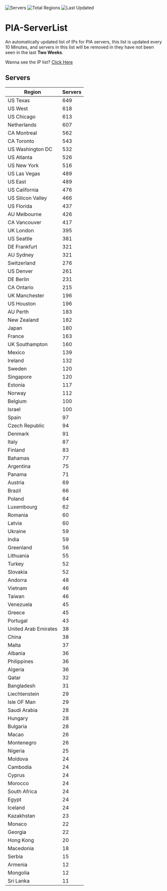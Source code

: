 ![Servers](https://img.shields.io/badge/Servers-15,455-darkgreen)
![Total Regions](https://img.shields.io/badge/Total_Regions-97-darkgreen)
![Last Updated](https://img.shields.io/badge/Last_Updated-November_21_2024_18:30_EST-darkgreen)

# PIA-ServerList
An automatically updated list of IPs for PIA servers, this list is updated every 10 Minutes, and servers in this list will be removed in they have not been seen in the last **Two Weeks**.

Wanna see the IP list? [Click Here](./servers.json)

## Servers
| Region               | Servers |
|----------------------|---------|
| US Texas | 649 |
| US West | 618 |
| US Chicago | 613 |
| Netherlands | 607 |
| CA Montreal | 562 |
| CA Toronto | 543 |
| US Washington DC | 532 |
| US Atlanta | 526 |
| US New York | 516 |
| US Las Vegas | 489 |
| US East | 489 |
| US California | 476 |
| US Silicon Valley | 466 |
| US Florida | 437 |
| AU Melbourne | 426 |
| CA Vancouver | 417 |
| UK London | 395 |
| US Seattle | 381 |
| DE Frankfurt | 321 |
| AU Sydney | 321 |
| Switzerland | 276 |
| US Denver | 261 |
| DE Berlin | 231 |
| CA Ontario | 215 |
| UK Manchester | 196 |
| US Houston | 196 |
| AU Perth | 183 |
| New Zealand | 182 |
| Japan | 180 |
| France | 163 |
| UK Southampton | 160 |
| Mexico | 139 |
| Ireland | 132 |
| Sweden | 120 |
| Singapore | 120 |
| Estonia | 117 |
| Norway | 112 |
| Belgium | 100 |
| Israel | 100 |
| Spain | 97 |
| Czech Republic | 94 |
| Denmark | 91 |
| Italy | 87 |
| Finland | 83 |
| Bahamas | 77 |
| Argentina | 75 |
| Panama | 71 |
| Austria | 69 |
| Brazil | 66 |
| Poland | 64 |
| Luxembourg | 62 |
| Romania | 60 |
| Latvia | 60 |
| Ukraine | 59 |
| India | 59 |
| Greenland | 56 |
| Lithuania | 55 |
| Turkey | 52 |
| Slovakia | 52 |
| Andorra | 48 |
| Vietnam | 46 |
| Taiwan | 46 |
| Venezuela | 45 |
| Greece | 45 |
| Portugal | 43 |
| United Arab Emirates | 38 |
| China | 38 |
| Malta | 37 |
| Albania | 36 |
| Philippines | 36 |
| Algeria | 36 |
| Qatar | 32 |
| Bangladesh | 31 |
| Liechtenstein | 29 |
| Isle OF Man | 29 |
| Saudi Arabia | 28 |
| Hungary | 28 |
| Bulgaria | 28 |
| Macao | 26 |
| Montenegro | 26 |
| Nigeria | 25 |
| Moldova | 24 |
| Cambodia | 24 |
| Cyprus | 24 |
| Morocco | 24 |
| South Africa | 24 |
| Egypt | 24 |
| Iceland | 24 |
| Kazakhstan | 23 |
| Monaco | 22 |
| Georgia | 22 |
| Hong Kong | 20 |
| Macedonia | 18 |
| Serbia | 15 |
| Armenia | 12 |
| Mongolia | 12 |
| Sri Lanka | 11 |